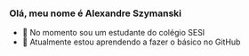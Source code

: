 ### Olá, meu nome é Alexandre Szymanski
- 🔭 No momento sou um estudante do colégio SESI
- 🌱 Atualmente estou aprendendo a fazer o básico no GitHub
